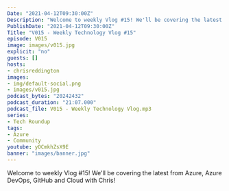 ```yaml
---
Date: "2021-04-12T09:30:00Z"
Description: "Welcome to weekly Vlog #15! We'll be covering the latest from Azure, Azure DevOps, GitHub and Cloud with Chris!"
PublishDate: "2021-04-12T09:30:00Z"
Title: "V015 - Weekly Technology Vlog #15"
episode: V015
image: images/v015.jpg
explicit: "no"
guests: []
hosts:
- chrisreddington
images:
- img/default-social.png
- images/v015.jpg
podcast_bytes: "20242432"
podcast_duration: "21:07.000"
podcast_file: V015 - Weekly Technology Vlog.mp3
series:
- Tech Roundup
tags:
- Azure
- Community
youtube: yOCmkhZsX9E
banner: "images/banner.jpg"
---
```

Welcome to weekly Vlog #15! We'll be covering the latest from Azure, Azure DevOps, GitHub and Cloud with Chris!